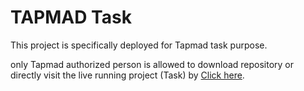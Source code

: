 # TAPMAD Task

This project is specifically deployed for Tapmad task purpose.

only Tapmad authorized person is allowed to download repository or directly visit the live running project (Task) by [Click here](https://aaqibanees.github.io/tapmad-task/).
